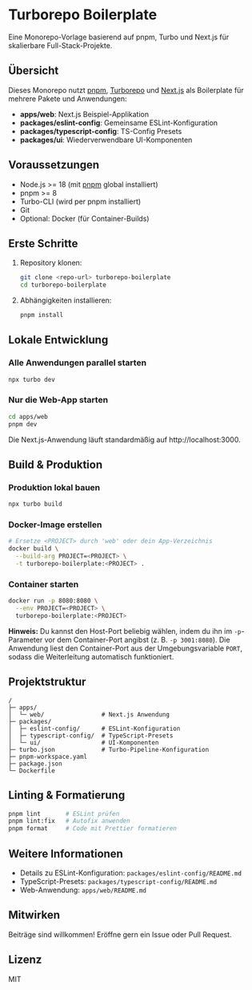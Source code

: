# Turborepo Boilerplate

Eine Monorepo-Vorlage basierend auf pnpm, Turbo und Next.js für skalierbare Full-Stack-Projekte.

## Übersicht
Dieses Monorepo nutzt [pnpm](https://pnpm.io/), [Turborepo](https://turborepo.org/) und [Next.js](https://nextjs.org/) als Boilerplate für mehrere Pakete und Anwendungen:
- **apps/web**: Next.js Beispiel-Applikation
- **packages/eslint-config**: Gemeinsame ESLint-Konfiguration
- **packages/typescript-config**: TS-Config Presets
- **packages/ui**: Wiederverwendbare UI-Komponenten

## Voraussetzungen
- Node.js >= 18 (mit [pnpm](https://pnpm.io/) global installiert)
- pnpm >= 8
- Turbo-CLI (wird per pnpm installiert)
- Git
- Optional: Docker (für Container-Builds)

## Erste Schritte
1. Repository klonen:
   ```bash
   git clone <repo-url> turborepo-boilerplate
   cd turborepo-boilerplate
   ```
2. Abhängigkeiten installieren:
   ```bash
   pnpm install
   ```

## Lokale Entwicklung
### Alle Anwendungen parallel starten
```bash
npx turbo dev
```
### Nur die Web-App starten
```bash
cd apps/web
pnpm dev
```
Die Next.js-Anwendung läuft standardmäßig auf http://localhost:3000.

## Build & Produktion
### Produktion lokal bauen
```bash
npx turbo build
```
### Docker-Image erstellen
```bash
# Ersetze <PROJECT> durch 'web' oder dein App-Verzeichnis
docker build \
  --build-arg PROJECT=<PROJECT> \
  -t turborepo-boilerplate:<PROJECT> .
```
### Container starten
```bash
docker run -p 8080:8080 \
  --env PROJECT=<PROJECT> \
  turborepo-boilerplate:<PROJECT>
```
**Hinweis:** Du kannst den Host-Port beliebig wählen, indem du ihn im `-p`-Parameter vor dem Container-Port angibst (z. B. `-p 3001:8080`). Die Anwendung liest den Container-Port aus der Umgebungsvariable `PORT`, sodass die Weiterleitung automatisch funktioniert.

## Projektstruktur
```
/
├─ apps/
│  └─ web/                # Next.js Anwendung
├─ packages/
│  ├─ eslint-config/      # ESLint-Konfiguration
│  ├─ typescript-config/  # TypeScript-Presets
│  └─ ui/                 # UI-Komponenten
├─ turbo.json             # Turbo-Pipeline-Konfiguration
├─ pnpm-workspace.yaml
├─ package.json
└─ Dockerfile
```

## Linting & Formatierung
```bash
pnpm lint       # ESLint prüfen
pnpm lint:fix   # Autofix anwenden
pnpm format     # Code mit Prettier formatieren
```

## Weitere Informationen
- Details zu ESLint-Konfiguration: `packages/eslint-config/README.md`
- TypeScript-Presets: `packages/typescript-config/README.md`
- Web-Anwendung: `apps/web/README.md`

## Mitwirken
Beiträge sind willkommen! Eröffne gern ein Issue oder Pull Request.

## Lizenz
MIT
